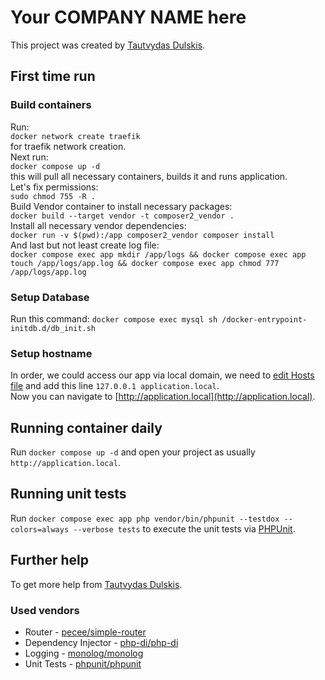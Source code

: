 # Your COMPANY NAME here

This project was created by [Tautvydas Dulskis](https://www.linkedin.com/in/tautvydas-dulskis-3b83825a/).

## First time run 

### Build containers
Run: \
`docker network create traefik` \
for traefik network creation.\
Next run: \
`docker compose up -d` \
this will pull all necessary containers, builds it and runs application.\
Let's fix permissions: \
`sudo chmod 755 -R .` \
Build Vendor container to install necessary packages: \
`docker build --target vendor -t composer2_vendor .`\
Install all necessary vendor  dependencies: \
`docker run -v $(pwd):/app composer2_vendor composer install` \
And last but not least create log file:\
`docker compose exec app mkdir /app/logs && docker compose exec app touch /app/logs/app.log && docker compose exec app chmod 777 /app/logs/app.log`

### Setup Database
Run this command: `docker compose exec mysql sh /docker-entrypoint-initdb.d/db_init.sh`

### Setup hostname
In order, we could access our app via local domain, we need to [edit Hosts file](https://www.howtogeek.com/howto/27350/beginner-geek-how-to-edit-your-hosts-file/) 
and add this line `127.0.0.1 application.local`.\
Now you can navigate to [http://application.local](http://application.local).

## Running container daily

Run `docker compose up -d` and open your project as usually `http://application.local`.

## Running unit tests

Run `docker compose exec app php vendor/bin/phpunit --testdox --colors=always --verbose tests` to execute the unit tests via [PHPUnit](https://phpunit.de/index.html).

## Further help

To get more help from [Tautvydas Dulskis](https://www.linkedin.com/in/tautvydas-dulskis-3b83825a/).

### Used vendors
* Router - [pecee/simple-router](https://github.com/skipperbent/simple-php-router)
* Dependency Injector - [php-di/php-di](https://php-di.org/)
* Logging - [monolog/monolog](https://packagist.org/packages/monolog/monolog)
* Unit Tests - [phpunit/phpunit](https://github.com/sebastianbergmann/phpunit)
